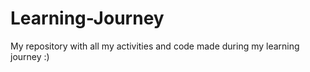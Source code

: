 # Learning-Journey
My repository with all my activities and code made during my learning journey :)
